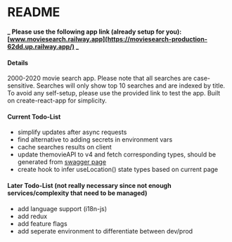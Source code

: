 # README

**_ Please use the following app link (already setup for you): [www.moviesearch.railway.app](https://moviesearch-production-62dd.up.railway.app/) _**

#### Details

2000-2020 movie search app.
Please note that all searches are case-sensitive.
Searches will only show top 10 searches and are indexed by title.
To avoid any self-setup, please use the provided link to test the app.
Built on create-react-app for simplicity.

#### Current Todo-List

- simplify updates after async requests
- find alternative to adding secrets in environment vars
- cache searches results on client
- update themovieAPI to v4 and fetch corresponding types, should be generated from [swagger page](https://thetvdb.github.io/v4-api/#/Artwork/getArtworkBase)
- create hook to infer useLocation() state types based on current page

#### Later Todo-List (not really necessary since not enough services/complexity that need to be managed)

- add language support (i18n-js)
- add redux
- add feature flags
- add seperate environment to differentiate between dev/prod
